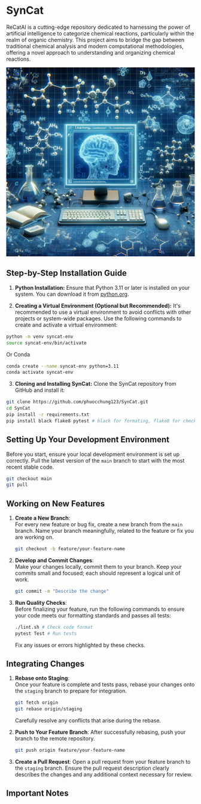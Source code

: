 # SynCat

ReCatAI is a cutting-edge repository dedicated to harnessing the power of artificial intelligence to categorize chemical reactions, particularly within the realm of organic chemistry. This project aims to bridge the gap between traditional chemical analysis and modern computational methodologies, offering a novel approach to understanding and organizing chemical reactions.

![screenshot](./Image/fig_repo.webp)


## Step-by-Step Installation Guide

1. **Python Installation:**
  Ensure that Python 3.11 or later is installed on your system. You can download it from [python.org](https://www.python.org/downloads/).

2. **Creating a Virtual Environment (Optional but Recommended):**
  It's recommended to use a virtual environment to avoid conflicts with other projects or system-wide packages. Use the following commands to create and activate a virtual environment:

  ```bash
  python -m venv syncat-env
  source syncat-env/bin/activate  
  ```
  Or Conda

  ```bash
  conda create --name syncat-env python=3.11
  conda activate syncat-env
  ```

3. **Cloning and Installing SynCat:**
  Clone the SynCat repository from GitHub and install it:

  ```bash
  git clone https://github.com/phuocchung123/SynCat.git
  cd SynCat
  pip install -r requirements.txt
  pip install black flake8 pytest # black for formating, flake8 for checking format, pytest for testing
  ```


## Setting Up Your Development Environment

Before you start, ensure your local development environment is set up correctly. Pull the latest version of the `main` branch to start with the most recent stable code.

```bash
git checkout main
git pull
```

## Working on New Features

1. **Create a New Branch**:  
   For every new feature or bug fix, create a new branch from the `main` branch. Name your branch meaningfully, related to the feature or fix you are working on.

   ```bash
   git checkout -b feature/your-feature-name
   ```

2. **Develop and Commit Changes**:  
   Make your changes locally, commit them to your branch. Keep your commits small and focused; each should represent a logical unit of work.

   ```bash
   git commit -m "Describe the change"
   ```

3. **Run Quality Checks**:  
   Before finalizing your feature, run the following commands to ensure your code meets our formatting standards and passes all tests:

   ```bash
   ./lint.sh # Check code format
   pytest Test # Run tests
   ```

   Fix any issues or errors highlighted by these checks.

## Integrating Changes

1. **Rebase onto Staging**:  
   Once your feature is complete and tests pass, rebase your changes onto the `staging` branch to prepare for integration.

   ```bash
   git fetch origin
   git rebase origin/staging
   ```

   Carefully resolve any conflicts that arise during the rebase.

2. **Push to Your Feature Branch**:
   After successfully rebasing, push your branch to the remote repository.

   ```bash
   git push origin feature/your-feature-name
   ```

3. **Create a Pull Request**:
   Open a pull request from your feature branch to the `staging` branch. Ensure the pull request description clearly describes the changes and any additional context necessary for review.

## Important Notes